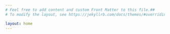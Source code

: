```yaml
---
# Feel free to add content and custom Front Matter to this file.##
# To modify the layout, see https://jekyllrb.com/docs/themes/#overriding-theme-defaults

layout: home
---
```

